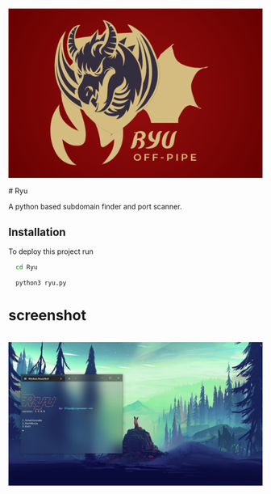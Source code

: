 <p align="center" >
    <br>
    <img src="/101.png" width="550">

<br>
</p>
# Ryu

A python based subdomain finder and port scanner.

## Installation

To deploy this project run
```bash
  cd Ryu
```
```bash
  python3 ryu.py
```
# screenshot
<p align="center" >
    <br>
    <img src="/ryu1.png">

<br>
</p>
